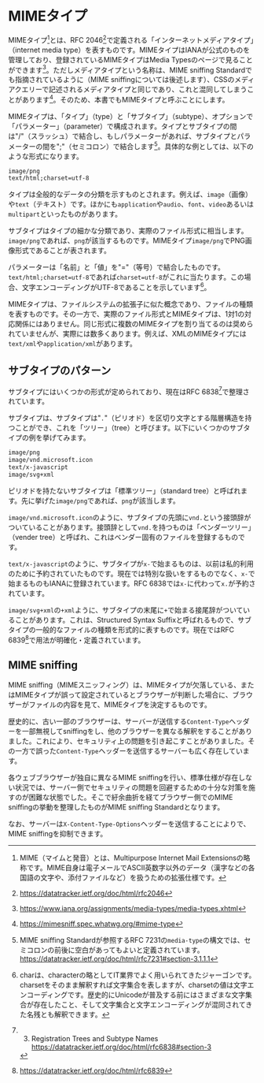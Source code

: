 # MIMEタイプ

MIMEタイプ[^1]とは、RFC 2046[^2]で定義される「インターネットメディアタイプ」（internet media type）を表すものです。MIMEタイプはIANAが公式のものを管理しており、登録されているMIMEタイプはMedia Typesのページで見ることができます[^3]。ただしメディアタイプという名称は、MIME sniffing Standardでも指摘されているように（MIME sniffingについては後述します）、CSSのメディアクエリーで記述されるメディアタイプと同じであり、これと混同してしまうことがあります[^4]。そのため、本書でもMIMEタイプと呼ぶことにします。

MIMEタイプは、「タイプ」（type）と「サブタイプ」（subtype）、オプションで「パラメーター」（parameter）で構成されます。タイプとサブタイプの間は"/"（スラッシュ）で結合し、もしパラメーターがあれば、サブタイプとパラメーターの間を";"（セミコロン）で結合します[^5]。具体的な例としては、以下のような形式になります。

```txt
image/png
text/html;charset=utf-8
```

タイプは全般的なデータの分類を示すものとされます。例えば、`image`（画像）や`text`（テキスト）です。ほかにも`application`や`audio`、`font`、`video`あるいは`multipart`といったものがあります。

サブタイプはタイプの細かな分類であり、実際のファイル形式に相当します。`image/png`であれば、`png`が該当するものです。MIMEタイプ`image/png`でPNG画像形式であることが表されます。

パラメーターは「名前」と「値」を"="（等号）で結合したものです。`text/html;charset=utf-8`であれば`charset=utf-8`がこれに当たります。この場合、文字エンコーディングがUTF-8であることを示しています[^6]。

MIMEタイプは、ファイルシステムの拡張子に似た概念であり、ファイルの種類を表すものです。その一方で、実際のファイル形式とMIMEタイプは、1対1の対応関係にはありません。同じ形式に複数のMIMEタイプを割り当てるのは奨められていませんが、実際には数多くあります。例えば、XMLのMIMEタイプには`text/xml`や`application/xml`があります。

[^1]: MIME（マイムと発音）とは、Multipurpose Internet Mail Extensionsの略称です。MIME自身は電子メールでASCII英数字以外のデータ（漢字などの各国語の文字や、添付ファイルなど）を扱うための拡張仕様です。

[^2]: <https://datatracker.ietf.org/doc/html/rfc2046>

[^3]: <https://www.iana.org/assignments/media-types/media-types.xhtml>

[^4]: <https://mimesniff.spec.whatwg.org/#mime-type>

[^5]: MIME sniffing Standardが参照するRFC 7231の`media-type`の構文では、セミコロンの前後に空白があってもよいと定義されています。<https://datatracker.ietf.org/doc/html/rfc7231#section-3.1.1.1>

[^6]: charは、characterの略としてIT業界でよく用いられてきたジャーゴンです。charsetをそのまま解釈すれば文字集合を表しますが、charsetの値は文字エンコーディングです。歴史的にUnicodeが普及する前にはさまざまな文字集合が存在したこと、そして文字集合と文字エンコーディングが混同されてきた名残とも解釈できます。

## サブタイプのパターン

サブタイプにはいくつかの形式が定められており、現在はRFC 6838[^7]で整理されています。

サブタイプは、サブタイプは"`.`"（ピリオド）を区切り文字とする階層構造を持つことができ、これを「ツリー」（tree）と呼びます。以下にいくつかのサブタイプの例を挙げてみます。

```txt
image/png
image/vnd.microsoft.icon
text/x-javascript
image/svg+xml
```

ピリオドを持たないサブタイプは「標準ツリー」（standard tree）と呼ばれます。先に挙げた`image/png`であれば、`png`が該当します。

`image/vnd.microsoft.icon`のように、サブタイプの先頭に`vnd.`という接頭辞がついていることがあります。接頭辞として`vnd.`を持つものは「ベンダーツリー」（vender tree）と呼ばれ、これはベンダー固有のファイルを登録するものです。

`text/x-javascript`のように、サブタイプが`x-`で始まるものは、以前は私的利用のために予約されていたものです。現在では特別な扱いをするものでなく、`x-`で始まるものもIANAに登録されています。RFC 6838では`x-`に代わって`x.`が予約されています。

`image/svg+xml`の`+xml`ように、サブタイプの末尾に`+`で始まる接尾辞がついていることがあります。これは、Structured Syntax Suffixと呼ばれるもので、サブタイプの一般的なファイルの種類を形式的に表すものです。現在ではRFC 6839[^8]で用法が明確化・定義されています。

[^7]: 3. Registration Trees and Subtype Names <https://datatracker.ietf.org/doc/html/rfc6838#section-3>

[^8]: <https://datatracker.ietf.org/doc/html/rfc6839>

## MIME sniffing

MIME sniffing（MIMEスニッフィング）は、MIMEタイプが欠落している、またはMIMEタイプが誤って設定されているとブラウザーが判断した場合に、ブラウザーがファイルの内容を見て、MIMEタイプを決定するものです。

歴史的に、古い一部のブラウザーは、サーバーが送信する`Content-Type`ヘッダーを一部無視してsniffingをし、他のブラウザーを異なる解釈をすることがありました。これにより、セキュリティ上の問題を引き起こすことがありました。その一方で誤った`Content-Type`ヘッダーを送信するサーバーも広く存在しています。

各ウェブブラウザーが独自に異なるMIME sniffingを行い、標準仕様が存在しない状況では、サーバー側でセキュリティの問題を回避するための十分な対策を施すのが困難な状態でした。そこで紆余曲折を経てブラウザー側でのMIME sniffingの挙動を整理したものがMIME sniffing Standardとなります。

なお、サーバーは`X-Content-Type-Options`ヘッダーを送信することによりで、MIME sniffingを抑制できます。
